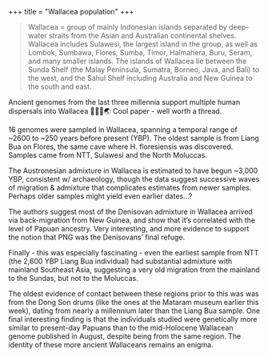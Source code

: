 +++
title = "Wallacea population"
+++

> Wallacea = group of mainly Indonesian islands separated by deep-water straits from the Asian and Australian continental shelves. Wallacea includes Sulawesi, the largest island in the group, as well as Lombok, Sumbawa, Flores, Sumba, Timor, Halmahera, Buru, Seram, and many smaller islands. The islands of Wallacea lie between the Sunda Shelf (the Malay Peninsula, Sumatra, Borneo, Java, and Bali) to the west, and the Sahul Shelf including Australia and New Guinea to the south and east.

Ancient genomes from the last three millennia support multiple human dispersals into Wallacea 🧬🇮🇩🌏 Cool paper - well worth a thread. 

16 genomes were sampled in Wallacea, spanning a temporal range of ~2600 to ~250 years before present (YBP). The oldest sample is from Liang Bua on Flores, the same cave where H. floresiensis was discovered. Samples came from NTT, Sulawesi and the North Moluccas.

The Austronesian admixture in Wallacea is estimated to have begun ~3,000 YBP, consistent w/ archaeology, though the data suggest successive waves of migration & admixture that complicates estimates from newer samples. Perhaps older samples might yield even earlier dates…?

The authors suggest most of the Denisovan admixture in Wallacea arrived via back-migration from New Guinea, and show that it’s correlated with the level of Papuan ancestry. Very interesting, and more evidence to support the notion that PNG was the Denisovans’ final refuge.

Finally - this was especially fascinating - even the earliest sample from NTT (the 2,600 YBP Liang Bua individual) had substantial admixture with mainland Southeast Asia, suggesting a very old migration from the mainland to the Sundas, but not to the Moluccas.

The oldest evidence of contact between these regions prior to this was was from the Dong Son drums (like the ones at the Mataram museum earlier this week), dating from nearly a millennium later than the Liang Bua sample. One final interesting finding is that the individuals studied were genetically more similar to present-day Papuans than to the mid-Holocene Wallacean genome published in August, despite being from the same region. The identity of these more ancient Wallaceans remains an enigma.
